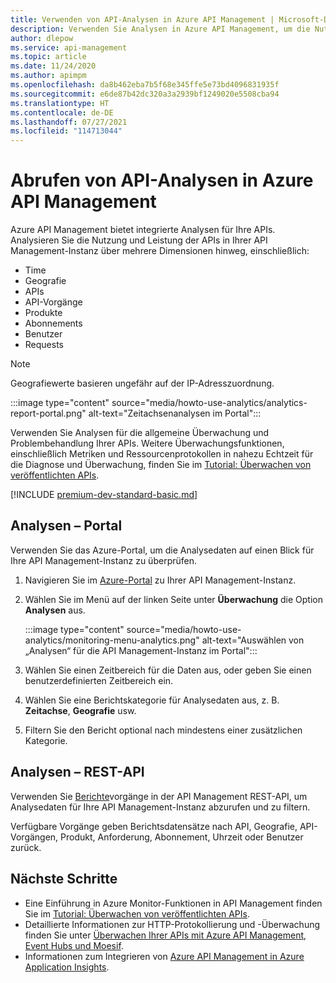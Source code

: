 ```yaml
---
title: Verwenden von API-Analysen in Azure API Management | Microsoft-Dokumentation
description: Verwenden Sie Analysen in Azure API Management, um die Nutzung ihrer APIs und deren Leistung besser zu verstehen und zu kategorisieren.
author: dlepow
ms.service: api-management
ms.topic: article
ms.date: 11/24/2020
ms.author: apimpm
ms.openlocfilehash: da8b462eba7b5f68e345ffe5e73bd4096831935f
ms.sourcegitcommit: e6de87b42dc320a3a2939bf1249020e5508cba94
ms.translationtype: HT
ms.contentlocale: de-DE
ms.lasthandoff: 07/27/2021
ms.locfileid: "114713044"
---
```

# <a name="get-api-analytics-in-azure-api-management"></a>Abrufen von API-Analysen in Azure API Management

Azure API Management bietet integrierte Analysen für Ihre APIs. Analysieren Sie die Nutzung und Leistung der APIs in Ihrer API Management-Instanz über mehrere Dimensionen hinweg, einschließlich:

* Time
* Geografie
* APIs
* API-Vorgänge
* Produkte
* Abonnements
* Benutzer
* Requests

> [!NOTE]
> Geografiewerte basieren ungefähr auf der IP-Adresszuordnung.

:::image type="content" source="media/howto-use-analytics/analytics-report-portal.png" alt-text="Zeitachsenanalysen im Portal":::

Verwenden Sie Analysen für die allgemeine Überwachung und Problembehandlung Ihrer APIs. Weitere Überwachungsfunktionen, einschließlich Metriken und Ressourcenprotokollen in nahezu Echtzeit für die Diagnose und Überwachung, finden Sie im [Tutorial: Überwachen von veröffentlichten APIs](api-management-howto-use-azure-monitor.md).

[!INCLUDE [premium-dev-standard-basic.md](../../includes/api-management-availability-premium-dev-standard-basic.md)]

## <a name="analytics---portal"></a>Analysen – Portal

Verwenden Sie das Azure-Portal, um die Analysedaten auf einen Blick für Ihre API Management-Instanz zu überprüfen.

1. Navigieren Sie im [Azure-Portal](https://portal.azure.com) zu Ihrer API Management-Instanz. 
1. Wählen Sie im Menü auf der linken Seite unter **Überwachung** die Option **Analysen** aus.

    :::image type="content" source="media/howto-use-analytics/monitoring-menu-analytics.png" alt-text="Auswählen von „Analysen“ für die API Management-Instanz im Portal":::  
1. Wählen Sie einen Zeitbereich für die Daten aus, oder geben Sie einen benutzerdefinierten Zeitbereich ein.
1. Wählen Sie eine Berichtskategorie für Analysedaten aus, z. B. **Zeitachse**, **Geografie** usw.
1. Filtern Sie den Bericht optional nach mindestens einer zusätzlichen Kategorie.

## <a name="analytics---rest-api"></a>Analysen – REST-API

Verwenden Sie [Berichte](/rest/api/apimanagement/2020-12-01/reports)vorgänge in der API Management REST-API, um Analysedaten für Ihre API Management-Instanz abzurufen und zu filtern.

Verfügbare Vorgänge geben Berichtsdatensätze nach API, Geografie, API-Vorgängen, Produkt, Anforderung, Abonnement, Uhrzeit oder Benutzer zurück.

## <a name="next-steps"></a>Nächste Schritte

* Eine Einführung in Azure Monitor-Funktionen in API Management finden Sie im [Tutorial: Überwachen von veröffentlichten APIs](api-management-howto-use-azure-monitor.md).
* Detaillierte Informationen zur HTTP-Protokollierung und -Überwachung finden Sie unter [Überwachen Ihrer APIs mit Azure API Management, Event Hubs und Moesif](api-management-log-to-eventhub-sample.md).
* Informationen zum Integrieren von [Azure API Management in Azure Application Insights](api-management-howto-app-insights.md).
